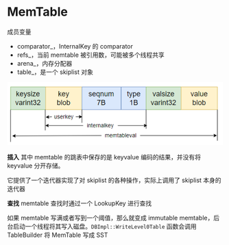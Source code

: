 # MemTable

成员变量

- comparator_，InternalKey 的 comparator
- refs_，当前 memtable 被引用数，可能被多个线程共享
- arena_，内存分配器
- table_，是一个 skiplist 对象

![](./img/keyvalformat.png)


**插入**
其中 memtable 的跳表中保存的是 keyvalue 编码的结果，并没有将 keyvalue 分开存储。

它提供了一个迭代器实现了对 skiplist 的各种操作，实际上调用了 skiplist 本身的迭代器

**查找**
memtable 查找时通过一个 LookupKey 进行查找

如果 memtable 写满或者写到一个阈值，那么就变成 immutable memtable，后台启动一个线程将其写入磁盘。`DBImpl::WriteLevel0Table` 函数会调用 TableBuilder 将 MemTable 写成 SST 